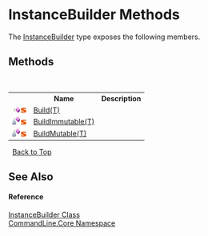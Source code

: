 # InstanceBuilder Methods
 

The <a href="T_CommandLine_Core_InstanceBuilder">InstanceBuilder</a> type exposes the following members.


## Methods
&nbsp;<table><tr><th></th><th>Name</th><th>Description</th></tr><tr><td>![Public method](media/pubmethod.gif "Public method")![Static member](media/static.gif "Static member")</td><td><a href="M_CommandLine_Core_InstanceBuilder_Build__1">Build(T)</a></td><td /></tr><tr><td>![Private method](media/privmethod.gif "Private method")![Static member](media/static.gif "Static member")</td><td><a href="M_CommandLine_Core_InstanceBuilder_BuildImmutable__1">BuildImmutable(T)</a></td><td /></tr><tr><td>![Private method](media/privmethod.gif "Private method")![Static member](media/static.gif "Static member")</td><td><a href="M_CommandLine_Core_InstanceBuilder_BuildMutable__1">BuildMutable(T)</a></td><td /></tr></table>&nbsp;
<a href="#instancebuilder-methods">Back to Top</a>

## See Also


#### Reference
<a href="T_CommandLine_Core_InstanceBuilder">InstanceBuilder Class</a><br /><a href="N_CommandLine_Core">CommandLine.Core Namespace</a><br />